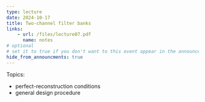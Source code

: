 ```yaml
---
type: lecture
date: 2024-10-17
title: Two-channel filter banks
links:
    - url: /files/lecture07.pdf
      name: notes
# optional
# set it to true if you don't want to this event appear in the announcements section
hide_from_announcments: true
---
```

Topics:
* perfect-reconstruction conditions
* general design procedure

